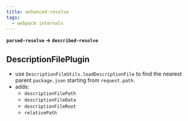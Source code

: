 ```yaml
---
title: enhanced-resolve
tags:
  - webpack internals
---
```


**`parsed-resolve` -> `described-resolve`**

##  DescriptionFilePlugin
- use `DescriptionFileUtils.loadDescriptionFile` to find the nearest parent `package.json` starting from `request.path`. 
- adds:
  - `descriptionFilePath`
  - `descriptionFileData`
  - `descriptionFileRoot`
  - `relativePath`



